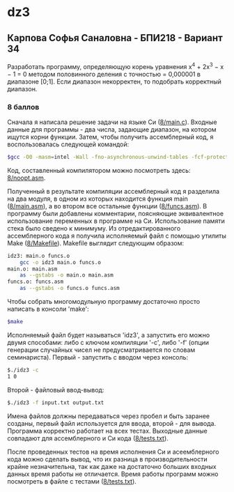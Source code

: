 # dz3
## Карпова Софья Саналовна - БПИ218 - Вариант 34

Разработать программу, определяющую корень уравнения x<sup>4</sup> + 2x<sup>3</sup> − x − 1 = 0 методом половинного деления с точностью = 0,000001 в диапазоне [0;1]. Если диапазон некорректен, то подобрать корректный диапазон.

### 8 баллов

Сначала я написала решение задачи на языке Си ([8/main.c](main.c)). Входные данные для программы - два числа, задающие диапазон, на котором ищутся корни функции. Затем, чтобы получить ассемблерный код, я воспользовалась следующей командой:

```sh
$gcc -O0 -masm=intel -Wall -fno-asynchronous-unwind-tables -fcf-protection=none -S ./main.c -o ./main.asm
```

Код, составленный компилятором можно посмотреть здесь: [8/noopt.asm](noopt.asm).

Полученный в результате компиляции ассемблерный код я разделила на два модуля, в одном из которых находится функция main ([8/main.asm](main.asm)), а во втором все остальные функции ([8/funcs.asm](funcs.asm)). В программу были добавлены комментарии, поясняющие эквивалентное использование переменных в программе на Си. Использование памяти стека было сведено к минимуму.
Из отредактированного ассемблерного кода я получила исполняемый файл с помощью утилиты Make ([8/Makefile](Makefile)). Makefile выглядит следующим образом:
```sh
idz3: main.o funcs.o
	gcc -o idz3 main.o funcs.o
main.o: main.asm
	as --gstabs -o main.o main.asm
funcs.o: funcs.asm
	as --gstabs -o funcs.o funcs.asm
```
Чтобы собрать многомодульную программу достаточно просто написать в консоли 'make':
```sh
$make
```
Исполняемый файл будет называться 'idz3', а запустить его можно двумя способами: либо с ключом компиляции '-c', либо '-f' (опции генерации случайных чисел не предусматривается по словам семинариста). Первый - запустить с вводом через консоль:
```sh
$./idz3 -c
1 0
```
Второй - файловый ввод-вывод:
```sh
$./idz3 -f input.txt output.txt
```
Имена файлов должны передаваться через пробел и быть заранее созданы, первый файл используется для ввода, второй - для вывода.
Программа корректно работает на всех тестах. Выходные данные совпадают для ассемблерного и Си кода ([8/tests.txt](tests.txt)).

После проведенных тестов на время исполнения Си и асеемблерного кода можно сделать вывод, что их разница в производительности крайне незначительна, так как даже на достаточно больших входных данных время работы не отличается. Время работы программ можно посмотреть в файле с тестами ([8/tests.txt](tests.txt)).
